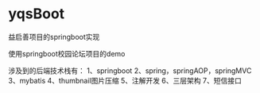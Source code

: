 # yqsBoot
益启善项目的springboot实现

使用springboot校园论坛项目的demo

涉及到的后端技术栈有：
1、springboot
2、spring，springAOP，springMVC
3、mybatis
4、thumbnail图片压缩
5、注解开发
6、三层架构
7、短信接口
